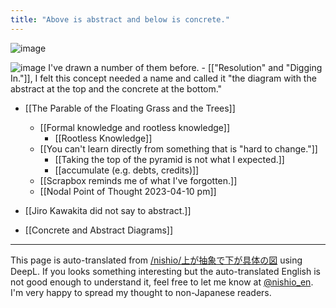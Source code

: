 ```yaml
---
title: "Above is abstract and below is concrete."
---
```


![image](https://gyazo.com/c70b623999c0713f8e553b1ea9adf1f4/thumb/1000)

![image](https://gyazo.com/335582d21f7920a54bd0ad24a21311a6/thumb/1000)
I've drawn a number of them before.
    - [["Resolution" and "Digging In."]], I felt this concept needed a name and called it "the diagram with the abstract at the top and the concrete at the bottom."

- [[The Parable of the Floating Grass and the Trees]]
    - [[Formal knowledge and rootless knowledge]]
        - [[Rootless Knowledge]]
    - [[You can't learn directly from something that is "hard to change."]]
        - [[Taking the top of the pyramid is not what I expected.]]
        - [[accumulate (e.g. debts, credits)]]
    - [[Scrapbox reminds me of what I've forgotten.]]
    - [[Nodal Point of Thought 2023-04-10 pm]]
- [[Jiro Kawakita did not say to abstract.]]

- [[Concrete and Abstract Diagrams]]

---
This page is auto-translated from [/nishio/上が抽象で下が具体の図](https://scrapbox.io/nishio/上が抽象で下が具体の図) using DeepL. If you looks something interesting but the auto-translated English is not good enough to understand it, feel free to let me know at [@nishio_en](https://twitter.com/nishio_en). I'm very happy to spread my thought to non-Japanese readers.
